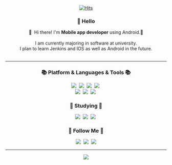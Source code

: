 <!--
<div align="center">
   
   ![Header1](https://github.com/kms9978/kms9978/assets/85223787/095dbd40-1fc4-49db-b354-f58720674784.png)
   
</div>
-->
<div align="center">
   
[![Hits](https://hits.seeyoufarm.com/api/count/incr/badge.svg?url=https%3A%2F%2Fgithub.com%2Fkms9978%2Fkms9978&count_bg=%2330D3AA&title_bg=%23555555&icon=&icon_color=%23E7E7E7&title=hits&edge_flat=false)](https://github.com/kms9978)

</div>

<div align= "center">
   
### 🤖 Hello

<p>
  👋&nbsp; Hi there! I'm <b>Mobile app developer</b> using Android.🚀<br/><br/>
  I am currently majoring in software at university. <br/>
  I plan to learn Jenkins and IOS as well as Android in the future.<br/><br/>
   
 
</p>
</div>

---

<div align = "center">
<h3 align="center">📚 Platform & Languages & Tools 📚</h3>
<p align="center">
   <img src="https://img.shields.io/badge/Kotlin-7F52FF?style=flat-square&logo=Kotlin&logoColor=white"/></a>&nbsp
  <img src="https://img.shields.io/badge/Python-3766AB?style=flat-square&logo=Python&logoColor=white"/></a>&nbsp 
    <img src="https://img.shields.io/badge/Retrofit-48B983?style=flat-square&logo=Retrofit&logoColor=white"/></a>&nbsp
  <img src="https://img.shields.io/badge/Firebase-FFCA28?style=flat-square&logo=Firebase&logoColor=white"/></a>&nbsp 
  <br>
  <img src="https://img.shields.io/badge/Android-3DDC84?style=flat-square&logo=Android&logoColor=white"/></a>&nbsp 
  <img src="https://img.shields.io/badge/Jetpack Compose-4285F4?style=flat-square&logo=jetpackcompose&logoColor=white"/></a>&nbsp 
  <img src="https://img.shields.io/badge/Figma-F24E1E?style=flat-square&logo=Figma&logoColor=white"/></a>&nbsp 
 
</p>

   <h3 align="center">📜 Studying 📜</h3>
   <p align="center">
<img src="https://img.shields.io/badge/Clean-Architecture-CCFFFF?style=flat-square&logo=Clean-Architecture&logoColor=black"/></a>&nbsp
<img src="https://img.shields.io/badge/Fastlane-00F200?style=flat-square&logo=Fastlane&logoColor=black"/></a>&nbsp
<img src="https://img.shields.io/badge/Jenkins-D24939?style=flat-square&logo=Jenkins&logoColor=black"/></a>&nbsp

<h3 align="center">🌈 Follow Me 🌈</h3>
<p align="center">
  <a href="https://blog.naver.com/rkdms4971"><img src="https://img.shields.io/badge/Tech%20Blog-11B48A?style=flat-square&logo=Vimeo&logoColor=white&link=https://velog.io/@hyeinisfree"/></a>&nbsp
  <a href="https://www.instagram.com/???/"><img src="https://img.shields.io/badge/Instagram-E4405F?style=flat-square&logo=Instagram&logoColor=white&link=https://www.instagram.com/???/"/></a>&nbsp
  <a href="mailto:kangms990708@gmail.com"><img src="https://img.shields.io/badge/Gmail-d14836?style=flat-square&logo=Gmail&logoColor=white&link=kangms990708@gmail.com"/></a>
</p>

  ---
  
<div align="center">
  <img src="https://github-readme-stats.vercel.app/api/top-langs/?username=kms9978&layout=compact&langs_count=10&hide=html,css,php" />
</div>
